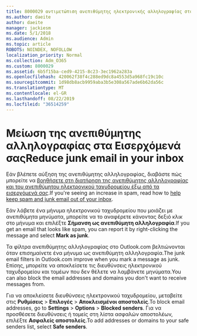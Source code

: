 ```yaml
---
title: 8000029 αντιμετώπιση ανεπιθύμητης ηλεκτρονικής αλληλογραφίας στο Outlook.com
ms.author: daeite
author: daeite
manager: jackiesm
ms.date: 5/1/2018
ms.audience: Admin
ms.topic: article
ROBOTS: NOINDEX, NOFOLLOW
localization_priority: Normal
ms.collection: Adm_O365
ms.custom: 8000029
ms.assetid: 6b5f15ba-ced9-4215-8c23-3ec1962a283a
ms.openlocfilehash: 420062f38f4c288ed9dc8a4553d5a968fc19c10c
ms.sourcegitcommit: 1d98db8acb9959aba3b5e308a567ade6b62da56c
ms.translationtype: MT
ms.contentlocale: el-GR
ms.lasthandoff: 08/22/2019
ms.locfileid: "36514259"
---
```

# <a name="reduce-junk-email-in-your-inbox"></a><span data-ttu-id="14c62-102">Μείωση της ανεπιθύμητης αλληλογραφίας στα Εισερχόμενά σας</span><span class="sxs-lookup"><span data-stu-id="14c62-102">Reduce junk email in your inbox</span></span>

<span data-ttu-id="14c62-103">Εάν βλέπετε αύξηση της ανεπιθύμητης αλληλογραφίας, διαβάστε πώς μπορείτε να [βοηθήσετε στη διατήρηση της ανεπιθύμητης αλληλογραφίας και του ανεπιθύμητου ηλεκτρονικού ταχυδρομείου έξω από τα εισερχόμενά σας](https://go.microsoft.com/fwlink/p/?linkid=873140).</span><span class="sxs-lookup"><span data-stu-id="14c62-103">If you're seeing an increase in spam, read how to [help keep spam and junk email out of your inbox](https://go.microsoft.com/fwlink/p/?linkid=873140).</span></span>
  
<span data-ttu-id="14c62-104">Εάν λάβετε ένα μήνυμα ηλεκτρονικού ταχυδρομείου που μοιάζει με ανεπιθύμητα μηνύματα, μπορείτε να το αναφέρετε κάνοντας δεξιό κλικ στο μήνυμα και επιλέξτε **Σήμανση ως ανεπιθύμητη αλληλογραφία**.</span><span class="sxs-lookup"><span data-stu-id="14c62-104">If you get an email that looks like spam, you can report it by right-clicking the message and select **Mark as junk**.</span></span> 
  
<span data-ttu-id="14c62-105">Τα φίλτρα ανεπιθύμητης αλληλογραφίας στο Outlook.com βελτιώνονται όταν επισημαίνετε ένα μήνυμα ως ανεπιθύμητη αλληλογραφία.</span><span class="sxs-lookup"><span data-stu-id="14c62-105">The junk email filters in Outlook.com improve when you mark a message as junk.</span></span> <span data-ttu-id="14c62-106">Επίσης, μπορείτε να αποκλείσετε τις διευθύνσεις ηλεκτρονικού ταχυδρομείου και τομέων που δεν θέλετε να λαμβάνετε μηνύματα.</span><span class="sxs-lookup"><span data-stu-id="14c62-106">You can also block the email addresses and domains you don't want to receive messages from.</span></span>
  
<span data-ttu-id="14c62-107">Για να αποκλείσετε διευθύνσεις ηλεκτρονικού ταχυδρομείου, μεταβείτε στις **Ρυθμίσεις** \> **Επιλογές** \> **Αποκλεισμένοι αποστολείς**.</span><span class="sxs-lookup"><span data-stu-id="14c62-107">To block email addresses, go to **Settings** \> **Options** \> **Blocked senders**.</span></span> <span data-ttu-id="14c62-108">Για να προσθέσετε διευθύνσεις ή τομείς στη λίστα ασφαλών αποστολέων, επιλέξτε **Ασφαλείς αποστολείς**.</span><span class="sxs-lookup"><span data-stu-id="14c62-108">To add addresses or domains to your safe senders list, select **Safe senders**.</span></span> 
  

